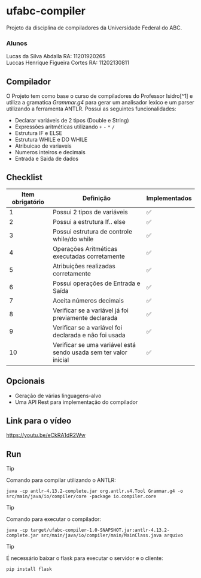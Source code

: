 # ufabc-compiler
Projeto da disciplina de compiladores da Universidade Federal do ABC.

### Alunos
Lucas da Silva Abdalla RA: 11201920265  
Luccas Henrique Figueira Cortes RA: 11202130811

## Compilador
O Projeto tem como base o curso de compiladores do Professor Isidro[^1] e utiliza a gramatica *Grammar.g4* para gerar um analisador lexico e um parser utilizando a ferramenta ANTLR.
Possui as seguintes funcionalidades:
- Declarar variáveis de 2 tipos (Double e String)
- Expressões aritméticas utilizando `+` `-` `*` `/`
- Estrutura IF e ELSE
- Estrutura WHILE e DO WHILE
- Atribuicao de variaveis
- Numeros inteiros e decimais
- Entrada e Saida de dados

## Checklist
| Item obrigatório | Definição| Implementados
| ------------- | ------------- | ------------- |
| 1  | Possui 2 tipos de variáveis  | :white_check_mark: |	
| 2  | Possui a estrutura If.. else  | :white_check_mark:|
| 3  | Possui estrutura de controle while/do while  | :white_check_mark:|
| 4  | Operações Aritméticas executadas corretamente  | :white_check_mark:|
| 5  | Atribuições realizadas corretamente  | :white_check_mark:|
| 6  | Possui operações de Entrada e Saída  | :white_check_mark:|
| 7  | Aceita números decimais  | :white_check_mark:|
| 8  | Verificar se a variável já foi previamente declarada  | :white_check_mark:|
| 9  | Verificar se a variável foi declarada e não foi usada  | :white_check_mark:|
| 10  | Verificar se uma variável está sendo usada sem ter valor inicial  | :white_check_mark:|

## Opcionais
- Geração de várias linguagens-alvo
- Uma API Rest para implementação do compilador

## Link para o vídeo
https://youtu.be/eCkRA1dR2Ww

## Run
> [!TIP]
> Comando para compilar utilizando o ANTLR:
>```
>java -cp antlr-4.13.2-complete.jar org.antlr.v4.Tool Grammar.g4 -o src/main/java/io/compiler/core -package io.compiler.core
>```

> [!TIP]
> Comando para executar o compilador:
>```
>java -cp target/ufabc-compiler-1.0-SNAPSHOT.jar:antlr-4.13.2-complete.jar src/main/java/io/compiler/main/MainClass.java arquivo
>```

> [!TIP]
> É necessário baixar o flask para executar o servidor e o cliente:
>```
>pip install flask
>```
